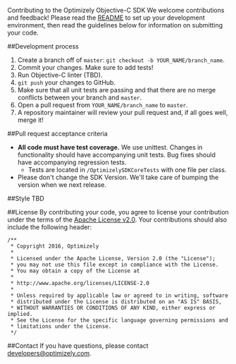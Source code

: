 Contributing to the Optimizely Objective-C SDK
We welcome contributions and feedback! Please read the [README](README.md) to set up your development environment, then read the guidelines below for information on submitting your code.

##Development process

1. Create a branch off of `master`: `git checkout -b YOUR_NAME/branch_name`.
2. Commit your changes. Make sure to add tests!
3. Run Objective-C linter (TBD).
4. `git push` your changes to GitHub.
5. Make sure that all unit tests are passing and that there are no merge conflicts between your branch and `master`.
6. Open a pull request from `YOUR_NAME/branch_name` to `master`.
7. A repository maintainer will review your pull request and, if all goes well, merge it!

##Pull request acceptance criteria

* **All code must have test coverage.** We use unittest. Changes in functionality should have accompanying unit tests. Bug fixes should have accompanying regression tests.
  * Tests are located in `/OptimizelySDKCoreTests` with one file per class.
* Please don't change the SDK Version. We'll take care of bumping the version when we next release.

##Style
TBD

##License
By contributing your code, you agree to license your contribution under the terms of the [Apache License v2.0](http://www.apache.org/licenses/LICENSE-2.0). Your contributions should also include the following header:

```
/**
 * Copyright 2016, Optimizely
 *
 * Licensed under the Apache License, Version 2.0 (the "License");
 * you may not use this file except in compliance with the License.
 * You may obtain a copy of the License at
 *
 * http://www.apache.org/licenses/LICENSE-2.0
 *
 * Unless required by applicable law or agreed to in writing, software
 * distributed under the License is distributed on an "AS IS" BASIS,
 * WITHOUT WARRANTIES OR CONDITIONS OF ANY KIND, either express or implied.
 * See the License for the specific language governing permissions and
 * limitations under the License.
 */
 ```

##Contact
If you have questions, please contact developers@optimizely.com.

